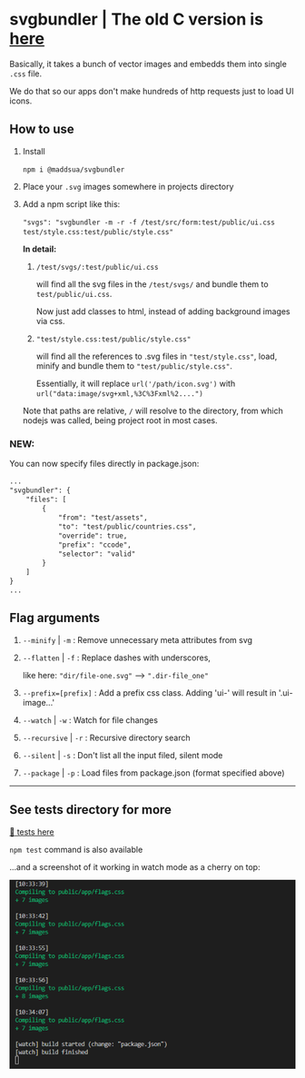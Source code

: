 # svgbundler | The old C version is [here](/c-cli/)

Basically, it takes a bunch of vector images and embedds them into single `.css` file.

We do that so our apps don't make hundreds of http requests just to load UI icons.

## How to use

1. Install
	
	`npm i @maddsua/svgbundler`

2. Place your `.svg` images somewhere in projects directory

3. Add a npm script like this:

	`"svgs": "svgbundler -m -r -f /test/src/form:test/public/ui.css test/style.css:test/public/style.css"`

	**In detail:**

	1. `/test/svgs/:test/public/ui.css`
	
		will find all the svg files in the `/test/svgs/` and bundle them to `test/public/ui.css`.

		Now just add classes to html, instead of adding background images via css.

	2. `"test/style.css:test/public/style.css"`
	
		will find all the references to .svg files in `"test/style.css"`, load, minify and bundle them to `"test/public/style.css"`.
		
		Essentially, it will replace `url('/path/icon.svg')` with `url("data:image/svg+xml,%3C%3Fxml%2....")`

	Note that paths are relative, `/` will resolve to the directory, from which nodejs was called, being project root in most cases.

### NEW:

You can now specify files directly in package.json:

```
...
"svgbundler": {
    "files": [
        {
            "from": "test/assets",
            "to": "test/public/countries.css",
            "override": true,
            "prefix": "ccode",
            "selector": "valid"
        }
    ]
}
...
```

## Flag arguments

1. `--minify` | `-m` : Remove unnecessary meta attributes from svg

2. `--flatten` | `-f` : Replace dashes with underscores,

	like here: `"dir/file-one.svg"` --> `".dir-file_one"`

3. `--prefix=[prefix]` : Add a prefix css class. Adding 'ui-' will result in '.ui-image...'

4. `--watch` | `-w` : Watch for file changes

5. `--recursive` | `-r` : Recursive directory search

6. `--silent` | `-s` : Don't list all the input filed, silent mode

7. `--package` | `-p` : Load files from package.json (format specified above)


---
## See tests directory for more
[📂 tests here](test/)

`npm test` command is also available

...and a screenshot of it working in watch mode as a cherry on top:

<img src="cool-pics/watchmode.png"/>
